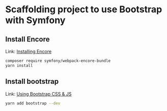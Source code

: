 # Scaffolding project to use Bootstrap with Symfony

## Install Encore
Link: [Installing Encore](https://symfony.com/doc/current/frontend/encore/installation.html)
```bash
composer require symfony/webpack-encore-bundle
yarn install
```
## Install bootstrap
Link: [Using Bootstrap CSS & JS](https://symfony.com/doc/current/frontend/encore/bootstrap.html)

```bash
yarn add bootstrap --dev
```
